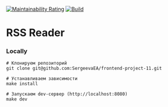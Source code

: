 [![Maintainability Rating](https://sonarcloud.io/api/project_badges/measure?project=SergeevaEA_frontend-project-11&metric=sqale_rating)](https://sonarcloud.io/summary/new_code?id=SergeevaEA_frontend-project-11)
[![Build](https://github.com/SergeevaEA/frontend-project-11/actions/workflows/build.yml/badge.svg)](https://github.com/SergeevaEA/frontend-project-11/actions/workflows/build.yml)

# RSS Reader

### Locally
```
# Клонируем репозиторий
git clone git@github.com:SergeevaEA/frontend-project-11.git

# Устанавливаем зависимости
make install

# Запускаем dev-сервер (http://localhost:8080)
make dev
```
